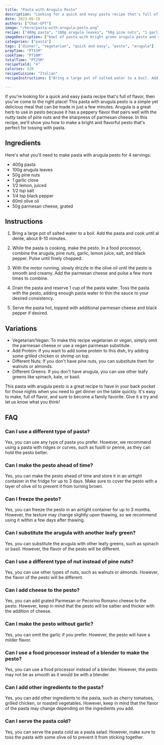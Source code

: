```yaml
---
title: "Pasta with Arugula Pesto"
description: "Looking for a quick and easy pasta recipe that's full of flavor? Look no further than this pasta with arugula pesto! With just a handful of ingredients, you can have a delicious and satisfying meal on the table in no time."
date: 2023-06-18
authors: ["Chat-GPT"]
image: "/hero/pasta-with-arugula-pesto.png"
recipe: ["400g pasta", "100g arugula leaves", "50g pine nuts", "1 garlic clove", "1/2 lemon, juiced", "1/2 tsp salt", "1/4 tsp black pepper", "60ml olive oil", "50g parmesan cheese, grated"]
imageDescription: ["bowl of pasta with bright green arugula pesto and shaved parmesan cheese"]  
categories: ["pasta"]
tags: ["dinner", "vegetarian", "quick and easy", "pesto", "arugula"]
prepTime: "PT15M"
cookTime: "PT10M"
totalTime: "PT25M"
recipeYield: "4"
calories: 520
recipeCuisine: "Italian"
recipeInstructions: ["Bring a large pot of salted water to a boil. Add the pasta and cook until al dente, about 8-10 minutes.", "While the pasta is cooking, make the pesto. In a food processor, combine the arugula, pine nuts, garlic, lemon juice, salt, and black pepper. Pulse until finely chopped.", "With the motor running, slowly drizzle in the olive oil until the pesto is smooth and creamy. Add the parmesan cheese and pulse a few more times to combine.", "Drain the pasta and reserve 1 cup of the pasta water. Toss the pasta with the pesto, adding enough pasta water to thin the sauce to your desired consistency.", "Serve the pasta hot, topped with additional parmesan cheese and black pepper if desired."]

---
```


If you're looking for a quick and easy pasta recipe that's full of flavor, then you've come to the right place! This pasta with arugula pesto is a simple yet delicious meal that can be made in just a few minutes. Arugula is a great herb to use in pesto because it has a peppery flavor that pairs well with the nutty taste of pine nuts and the sharpness of parmesan cheese. In this recipe, we'll show you how to make a bright and flavorful pesto that's perfect for tossing with pasta.

## Ingredients

Here's what you'll need to make pasta with arugula pesto for 4 servings:

- 400g pasta
- 100g arugula leaves
- 50g pine nuts
- 1 garlic clove
- 1/2 lemon, juiced
- 1/2 tsp salt
- 1/4 tsp black pepper
- 60ml olive oil
- 50g parmesan cheese, grated

## Instructions

1. Bring a large pot of salted water to a boil. Add the pasta and cook until al dente, about 8-10 minutes.

2. While the pasta is cooking, make the pesto. In a food processor, combine the arugula, pine nuts, garlic, lemon juice, salt, and black pepper. Pulse until finely chopped.

3. With the motor running, slowly drizzle in the olive oil until the pesto is smooth and creamy. Add the parmesan cheese and pulse a few more times to combine.

4. Drain the pasta and reserve 1 cup of the pasta water. Toss the pasta with the pesto, adding enough pasta water to thin the sauce to your desired consistency.

5. Serve the pasta hot, topped with additional parmesan cheese and black pepper if desired.

## Variations

- Vegetarian/Vegan: To make this recipe vegetarian or vegan, simply omit the parmesan cheese or use a vegan parmesan substitute.
- Add Protein: If you want to add some protein to this dish, try adding some grilled chicken or shrimp on top.
- Different Nuts: If you don't have pine nuts, you can substitute them for walnuts or almonds.
- Different Greens: If you don't have arugula, you can use other leafy greens like spinach, kale, or basil.

This pasta with arugula pesto is a great recipe to have in your back pocket for those nights when you need to get dinner on the table quickly. It's easy to make, full of flavor, and sure to become a family favorite. Give it a try and let us know what you think!

## FAQ

### Can I use a different type of pasta?

Yes, you can use any type of pasta you prefer. However, we recommend using a pasta with ridges or curves, such as fusilli or penne, as they can hold the pesto better.

### Can I make the pesto ahead of time?

Yes, you can make the pesto ahead of time and store it in an airtight container in the fridge for up to 3 days. Make sure to cover the pesto with a layer of olive oil to prevent it from turning brown.

### Can I freeze the pesto?

Yes, you can freeze the pesto in an airtight container for up to 3 months. However, the texture may change slightly upon thawing, so we recommend using it within a few days after thawing.

### Can I substitute the arugula with another leafy green?

Yes, you can substitute the arugula with other leafy greens, such as spinach or basil. However, the flavor of the pesto will be different.

### Can I use a different type of nut instead of pine nuts?

Yes, you can use other types of nuts, such as walnuts or almonds. However, the flavor of the pesto will be different.

### Can I add cheese to the pesto?

Yes, you can add grated Parmesan or Pecorino Romano cheese to the pesto. However, keep in mind that the pesto will be saltier and thicker with the addition of cheese.

### Can I make the pesto without garlic?

Yes, you can omit the garlic if you prefer. However, the pesto will have a milder flavor.

### Can I use a food processor instead of a blender to make the pesto?

Yes, you can use a food processor instead of a blender. However, the pesto may not be as smooth as it would be with a blender.

### Can I add other ingredients to the pasta?

Yes, you can add other ingredients to the pasta, such as cherry tomatoes, grilled chicken, or roasted vegetables. However, keep in mind that the flavor of the pasta may change depending on the ingredients you add.

### Can I serve the pasta cold?

Yes, you can serve the pasta cold as a pasta salad. However, make sure to toss the pasta with some olive oil to prevent it from sticking together.